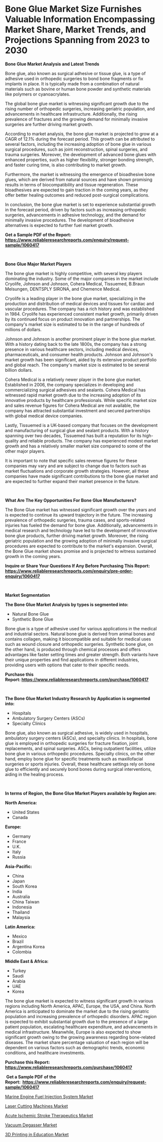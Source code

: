 <p><h1>Bone Glue Market Size Furnishes Valuable Information Encompassing Market Share, Market Trends, and Projections Spanning from 2023 to 2030</h1></p><p><strong>Bone Glue Market Analysis and Latest Trends</strong></p>
<p><p>Bone glue, also known as surgical adhesive or tissue glue, is a type of adhesive used in orthopedic surgeries to bond bone fragments or fix implants in place. It is typically made from a combination of natural materials such as bovine or human bone powder and synthetic materials like polymers or cyanoacrylates.</p><p>The global bone glue market is witnessing significant growth due to the rising number of orthopedic surgeries, increasing geriatric population, and advancements in healthcare infrastructure. Additionally, the rising prevalence of fractures and the growing demand for minimally invasive surgeries are further driving market growth.</p><p>According to market analysis, the bone glue market is projected to grow at a CAGR of 12.1% during the forecast period. This growth can be attributed to several factors, including the increasing adoption of bone glue in various surgical procedures, such as joint reconstruction, spinal surgeries, and trauma surgeries. Moreover, the development of advanced bone glues with enhanced properties, such as higher flexibility, stronger bonding strength, and faster curing time, is also contributing to market growth.</p><p>Furthermore, the market is witnessing the emergence of bioadhesive bone glues, which are derived from natural sources and have shown promising results in terms of biocompatibility and tissue regeneration. These bioadhesives are expected to gain traction in the coming years, as they offer better healing outcomes and reduced post-surgical complications.</p><p>In conclusion, the bone glue market is set to experience substantial growth in the forecast period, driven by factors such as increasing orthopedic surgeries, advancements in adhesive technology, and the demand for minimally invasive procedures. The development of bioadhesive alternatives is expected to further fuel market growth.</p></p>
<p><strong>Get a Sample PDF of the Report:&nbsp; <a href="https://www.reliableresearchreports.com/enquiry/request-sample/1060417">https://www.reliableresearchreports.com/enquiry/request-sample/1060417</a></strong></p>
<p>&nbsp;</p>
<p><strong>Bone Glue Major Market Players</strong></p>
<p><p>The bone glue market is highly competitive, with several key players dominating the industry. Some of the major companies in the market include Cryolife, Johnson and Johnson, Cohera Medical, Tissuemed, B.Braun Melsungen, DENTSPLY SIRONA, and Chemence Medical.</p><p>Cryolife is a leading player in the bone glue market, specializing in the production and distribution of medical devices and tissues for cardiac and vascular procedures. The company has a rich history and was established in 1984. Cryolife has experienced consistent market growth, primarily driven by its continued focus on product innovation and partnerships. The company's market size is estimated to be in the range of hundreds of millions of dollars.</p><p>Johnson and Johnson is another prominent player in the bone glue market. With a history dating back to the late 1800s, the company has a strong presence in various healthcare sectors, including medical devices, pharmaceuticals, and consumer health products. Johnson and Johnson's market growth has been significant, aided by its extensive product portfolio and global reach. The company's market size is estimated to be several billion dollars.</p><p>Cohera Medical is a relatively newer player in the bone glue market. Established in 2006, the company specializes in developing and commercializing surgical adhesives and sealants. Cohera Medical has witnessed rapid market growth due to the increasing adoption of its innovative products by healthcare professionals. While specific market size and sales revenue figures for Cohera Medical are not available, the company has attracted substantial investment and secured partnerships with global medical device companies.</p><p>Lastly, Tissuemed is a UK-based company that focuses on the development and manufacturing of surgical glue and sealant products. With a history spanning over two decades, Tissuemed has built a reputation for its high-quality and reliable products. The company has experienced modest market growth and has a relatively smaller market size compared to some of the other major players.</p><p>It is important to note that specific sales revenue figures for these companies may vary and are subject to change due to factors such as market fluctuations and corporate growth strategies. However, all these companies have made significant contributions to the bone glue market and are expected to further expand their market presence in the future.</p></p>
<p>&nbsp;</p>
<p><strong>What Are The Key Opportunities For Bone Glue Manufacturers?</strong></p>
<p><p>The Bone Glue market has witnessed significant growth over the years and is expected to continue its upward trajectory in the future. The increasing prevalence of orthopedic surgeries, trauma cases, and sports-related injuries has fueled the demand for bone glue. Additionally, advancements in medical research and technology have led to the development of innovative bone glue products, further driving market growth. Moreover, the rising geriatric population and the growing adoption of minimally invasive surgical procedures are expected to contribute to the market's expansion. Overall, the Bone Glue market shows promise and is projected to witness sustained growth in the coming years.</p></p>
<p><strong>Inquire or Share Your Questions If Any Before Purchasing This Report: <a href="https://www.reliableresearchreports.com/enquiry/pre-order-enquiry/1060417">https://www.reliableresearchreports.com/enquiry/pre-order-enquiry/1060417</a></strong></p>
<p>&nbsp;</p>
<p><strong>Market Segmentation</strong></p>
<p><strong>The Bone Glue Market Analysis by types is segmented into:</strong></p>
<p><ul><li>Natural Bone Glue</li><li>Synthetic Bone Glue</li></ul></p>
<p><p>Bone glue is a type of adhesive used for various applications in the medical and industrial sectors. Natural bone glue is derived from animal bones and contains collagen, making it biocompatible and suitable for medical uses such as wound closure and orthopedic surgeries. Synthetic bone glue, on the other hand, is produced through chemical processes and offers advantages like faster setting times and greater strength. Both variants have their unique properties and find applications in different industries, providing users with options that cater to their specific needs.</p></p>
<p><strong>Purchase this Report:&nbsp;<a href="https://www.reliableresearchreports.com/purchase/1060417">https://www.reliableresearchreports.com/purchase/1060417</a></strong></p>
<p>&nbsp;</p>
<p><strong>The Bone Glue Market Industry Research by Application is segmented into:</strong></p>
<p><ul><li>Hospitals</li><li>Ambulatory Surgery Centers (ASCs)</li><li>Specialty Clinics</li></ul></p>
<p><p>Bone glue, also known as surgical adhesive, is widely used in hospitals, ambulatory surgery centers (ASCs), and specialty clinics. In hospitals, bone glue is employed in orthopedic surgeries for fracture fixation, joint replacements, and spinal surgeries. ASCs, being outpatient facilities, utilize bone glue in various orthopedic procedures. Specialty clinics, on the other hand, employ bone glue for specific treatments such as maxillofacial surgeries or sports injuries. Overall, these healthcare settings rely on bone glue to efficiently and securely bond bones during surgical interventions, aiding in the healing process.</p></p>
<p>&nbsp;</p>
<p><strong>In terms of Region, the Bone Glue Market Players available by Region are:</strong></p>
<p>
    <p> <strong> North America: </strong>
        <ul>
            <li>United States</li>
            <li>Canada</li>
        </ul>
        </p> 
    <p> <strong> Europe: </strong>
        <ul>
            <li>Germany</li>
            <li>France</li>
            <li>U.K.</li>
            <li>Italy</li>
            <li>Russia</li>
        </ul>
        </p> 
    <p> <strong> Asia-Pacific: </strong>
        <ul>
            <li>China</li>
            <li>Japan</li>
            <li>South Korea</li>
            <li>India</li>
            <li>Australia</li>
            <li>China Taiwan</li>
            <li>Indonesia</li>
            <li>Thailand</li>
            <li>Malaysia</li>
        </ul>
        </p> 
    <p> <strong> Latin America: </strong>
        <ul>
            <li>Mexico</li>
            <li>Brazil</li>
            <li>Argentina Korea</li>
            <li>Colombia</li>
        </ul>
        </p> 
    <p> <strong> Middle East & Africa: </strong>
        <ul>
            <li>Turkey</li>
            <li>Saudi</li>
            <li>Arabia</li>
            <li>UAE</li>
            <li>Korea</li>
        </ul>
    </p>
    </p>
<p><p>The bone glue market is expected to witness significant growth in various regions including North America, APAC, Europe, the USA, and China. North America is anticipated to dominate the market due to the rising geriatric population and increasing prevalence of orthopedic disorders. APAC region is expected to exhibit substantial growth due to the presence of a large patient population, escalating healthcare expenditure, and advancements in medical infrastructure. Meanwhile, Europe is also expected to show significant growth owing to the growing awareness regarding bone-related diseases. The market share percentage valuation of each region will be dependent on various factors such as demographic trends, economic conditions, and healthcare investments.</p></p>
<p><strong>Purchase this Report: <a href="https://www.reliableresearchreports.com/purchase/1060417">https://www.reliableresearchreports.com/purchase/1060417</a></strong></p>
<p>&nbsp;<strong>Get a Sample PDF of the Report:&nbsp;&nbsp;<a href="https://www.reliableresearchreports.com/enquiry/request-sample/1060417">https://www.reliableresearchreports.com/enquiry/request-sample/1060417</a></strong></p>
<p><strong></strong></p>
<p><p><a href="https://www.linkedin.com/pulse/marine-engine-fuel-injection-system-market-research-ryupe/">Marine Engine Fuel Injection System Market</a></p><p><a href="https://www.linkedin.com/pulse/laser-cutting-machines-market-research-report-provides-fhffe/">Laser Cutting Machines Market</a></p><p><a href="https://medium.com/@ruthgaylord1929/acute-ischemic-stroke-therapeutics-market-size-cagr-trends-2024-2030-0b0dac9da079">Acute Ischemic Stroke Therapeutics Market</a></p><p><a href="https://www.linkedin.com/pulse/vacuum-degasser-market-research-report-unlocks-analysis-epxwe/">Vacuum Degasser Market</a></p><p><a href="https://medium.com/@kimzemlak1955/3d-printing-in-education-market-size-cagr-trends-2024-2030-60bff11167c1">3D Printing in Education Market</a></p></p>